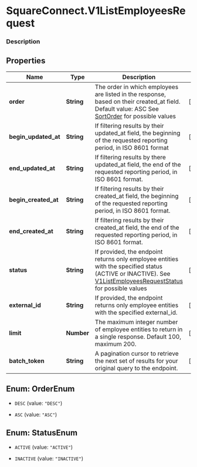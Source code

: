 # SquareConnect.V1ListEmployeesRequest

### Description



## Properties
Name | Type | Description | Notes
------------ | ------------- | ------------- | -------------
**order** | **String** | The order in which employees are listed in the response, based on their created_at field.      Default value: ASC See [SortOrder](#type-sortorder) for possible values | [optional] 
**begin_updated_at** | **String** | If filtering results by their updated_at field, the beginning of the requested reporting period, in ISO 8601 format | [optional] 
**end_updated_at** | **String** | If filtering results by there updated_at field, the end of the requested reporting period, in ISO 8601 format. | [optional] 
**begin_created_at** | **String** | If filtering results by their created_at field, the beginning of the requested reporting period, in ISO 8601 format. | [optional] 
**end_created_at** | **String** | If filtering results by their created_at field, the end of the requested reporting period, in ISO 8601 format. | [optional] 
**status** | **String** | If provided, the endpoint returns only employee entities with the specified status (ACTIVE or INACTIVE). See [V1ListEmployeesRequestStatus](#type-v1listemployeesrequeststatus) for possible values | [optional] 
**external_id** | **String** | If provided, the endpoint returns only employee entities with the specified external_id. | [optional] 
**limit** | **Number** | The maximum integer number of employee entities to return in a single response. Default 100, maximum 200. | [optional] 
**batch_token** | **String** | A pagination cursor to retrieve the next set of results for your original query to the endpoint. | [optional] 


<a name="OrderEnum"></a>
## Enum: OrderEnum


* `DESC` (value: `"DESC"`)

* `ASC` (value: `"ASC"`)




<a name="StatusEnum"></a>
## Enum: StatusEnum


* `ACTIVE` (value: `"ACTIVE"`)

* `INACTIVE` (value: `"INACTIVE"`)




